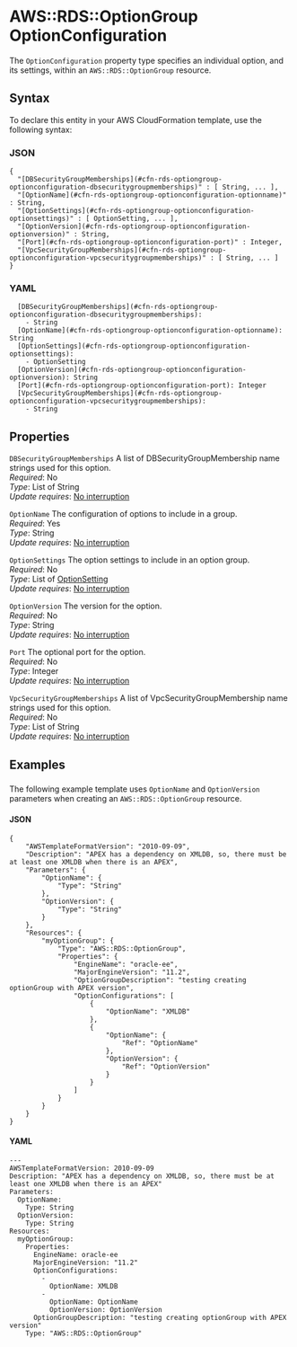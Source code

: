 # AWS::RDS::OptionGroup OptionConfiguration<a name="aws-properties-rds-optiongroup-optionconfiguration"></a>

The `OptionConfiguration` property type specifies an individual option, and its settings, within an `AWS::RDS::OptionGroup` resource\.

## Syntax<a name="aws-properties-rds-optiongroup-optionconfiguration-syntax"></a>

To declare this entity in your AWS CloudFormation template, use the following syntax:

### JSON<a name="aws-properties-rds-optiongroup-optionconfiguration-syntax.json"></a>

```
{
  "[DBSecurityGroupMemberships](#cfn-rds-optiongroup-optionconfiguration-dbsecuritygroupmemberships)" : [ String, ... ],
  "[OptionName](#cfn-rds-optiongroup-optionconfiguration-optionname)" : String,
  "[OptionSettings](#cfn-rds-optiongroup-optionconfiguration-optionsettings)" : [ OptionSetting, ... ],
  "[OptionVersion](#cfn-rds-optiongroup-optionconfiguration-optionversion)" : String,
  "[Port](#cfn-rds-optiongroup-optionconfiguration-port)" : Integer,
  "[VpcSecurityGroupMemberships](#cfn-rds-optiongroup-optionconfiguration-vpcsecuritygroupmemberships)" : [ String, ... ]
}
```

### YAML<a name="aws-properties-rds-optiongroup-optionconfiguration-syntax.yaml"></a>

```
  [DBSecurityGroupMemberships](#cfn-rds-optiongroup-optionconfiguration-dbsecuritygroupmemberships): 
    - String
  [OptionName](#cfn-rds-optiongroup-optionconfiguration-optionname): String
  [OptionSettings](#cfn-rds-optiongroup-optionconfiguration-optionsettings): 
    - OptionSetting
  [OptionVersion](#cfn-rds-optiongroup-optionconfiguration-optionversion): String
  [Port](#cfn-rds-optiongroup-optionconfiguration-port): Integer
  [VpcSecurityGroupMemberships](#cfn-rds-optiongroup-optionconfiguration-vpcsecuritygroupmemberships): 
    - String
```

## Properties<a name="aws-properties-rds-optiongroup-optionconfiguration-properties"></a>

`DBSecurityGroupMemberships`  <a name="cfn-rds-optiongroup-optionconfiguration-dbsecuritygroupmemberships"></a>
A list of DBSecurityGroupMembership name strings used for this option\.  
*Required*: No  
*Type*: List of String  
*Update requires*: [No interruption](https://docs.aws.amazon.com/AWSCloudFormation/latest/UserGuide/using-cfn-updating-stacks-update-behaviors.html#update-no-interrupt)

`OptionName`  <a name="cfn-rds-optiongroup-optionconfiguration-optionname"></a>
The configuration of options to include in a group\.  
*Required*: Yes  
*Type*: String  
*Update requires*: [No interruption](https://docs.aws.amazon.com/AWSCloudFormation/latest/UserGuide/using-cfn-updating-stacks-update-behaviors.html#update-no-interrupt)

`OptionSettings`  <a name="cfn-rds-optiongroup-optionconfiguration-optionsettings"></a>
The option settings to include in an option group\.  
*Required*: No  
*Type*: List of [OptionSetting](aws-properties-rds-optiongroup-optionsetting.md)  
*Update requires*: [No interruption](https://docs.aws.amazon.com/AWSCloudFormation/latest/UserGuide/using-cfn-updating-stacks-update-behaviors.html#update-no-interrupt)

`OptionVersion`  <a name="cfn-rds-optiongroup-optionconfiguration-optionversion"></a>
The version for the option\.  
*Required*: No  
*Type*: String  
*Update requires*: [No interruption](https://docs.aws.amazon.com/AWSCloudFormation/latest/UserGuide/using-cfn-updating-stacks-update-behaviors.html#update-no-interrupt)

`Port`  <a name="cfn-rds-optiongroup-optionconfiguration-port"></a>
The optional port for the option\.  
*Required*: No  
*Type*: Integer  
*Update requires*: [No interruption](https://docs.aws.amazon.com/AWSCloudFormation/latest/UserGuide/using-cfn-updating-stacks-update-behaviors.html#update-no-interrupt)

`VpcSecurityGroupMemberships`  <a name="cfn-rds-optiongroup-optionconfiguration-vpcsecuritygroupmemberships"></a>
A list of VpcSecurityGroupMembership name strings used for this option\.  
*Required*: No  
*Type*: List of String  
*Update requires*: [No interruption](https://docs.aws.amazon.com/AWSCloudFormation/latest/UserGuide/using-cfn-updating-stacks-update-behaviors.html#update-no-interrupt)

## Examples<a name="aws-properties-rds-optiongroup-optionconfiguration--examples"></a>



### <a name="aws-properties-rds-optiongroup-optionconfiguration--examples--"></a>

The following example template uses `OptionName` and `OptionVersion` parameters when creating an `AWS::RDS::OptionGroup` resource\. 

#### JSON<a name="aws-properties-rds-optiongroup-optionconfiguration--examples----json"></a>

```
{
    "AWSTemplateFormatVersion": "2010-09-09",
    "Description": "APEX has a dependency on XMLDB, so, there must be at least one XMLDB when there is an APEX",
    "Parameters": {
        "OptionName": {
            "Type": "String"
        },
        "OptionVersion": {
            "Type": "String"
        }
    },
    "Resources": {
        "myOptionGroup": {
            "Type": "AWS::RDS::OptionGroup",
            "Properties": {
                "EngineName": "oracle-ee",
                "MajorEngineVersion": "11.2",
                "OptionGroupDescription": "testing creating optionGroup with APEX version",
                "OptionConfigurations": [
                    {
                        "OptionName": "XMLDB"
                    },
                    {
                        "OptionName": {
                            "Ref": "OptionName"
                        },
                        "OptionVersion": {
                            "Ref": "OptionVersion"
                        }
                    }
                ]
            }
        }
    }
}
```

#### YAML<a name="aws-properties-rds-optiongroup-optionconfiguration--examples----yaml"></a>

```
--- 
AWSTemplateFormatVersion: 2010-09-09
Description: "APEX has a dependency on XMLDB, so, there must be at least one XMLDB when there is an APEX"
Parameters: 
  OptionName: 
    Type: String
  OptionVersion: 
    Type: String
Resources: 
  myOptionGroup: 
    Properties: 
      EngineName: oracle-ee
      MajorEngineVersion: "11.2"
      OptionConfigurations: 
        - 
          OptionName: XMLDB
        - 
          OptionName: OptionName
          OptionVersion: OptionVersion
      OptionGroupDescription: "testing creating optionGroup with APEX version"
    Type: "AWS::RDS::OptionGroup"
```